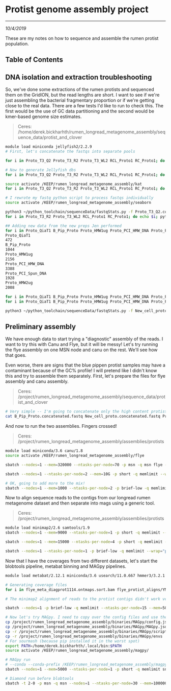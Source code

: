 # Protist genome assembly project
---
*10/4/2019*

These are my notes on how to sequence and assemble the rumen protist population.

## Table of Contents

## DNA isolation and extraction troubleshooting

So, we've done some extractions of the rumen protists and sequenced them on the GridION, but the read lengths are short. I want to see if we're just assembling the bacterial fragmentary proportion or if we're getting close to the real data. There are a few tests I'd like to run to check this. The first would be the use of GC data partitioning and the second would be kmer-based genome size estimates.

> Ceres: /home/derek.bickharhth/rumen_longread_metagenome_assembly/sequence_data/protist_and_clover

```bash
module load miniconda jellyfish2/2.2.9
# First, let's concatenate the fastqs into separate pools 

for i in Proto_T3_Q2 Proto_T3_R2 Proto_T3_WL2 RCL_Proto1 RC_Proto1; do echo $i; cat $i/fastq_pass/pass/*.fastq > $i.concatenated.fastq; done

# Now to generate Jellyfish dbs
for i in Proto_T3_Q2 Proto_T3_R2 Proto_T3_WL2 RCL_Proto1 RC_Proto1; do echo $i; sbatch --nodes=1 --mem=100000 --ntasks-per-node=5 -p short --wrap="jellyfish count -m 21 -s 9G -t 5 -o ${i}.jf ${i}.concatenated.fastq"; done

source activate /KEEP/rumen_longread_metagenome_assembly/kat
for i in Proto_T3_Q2 Proto_T3_R2 Proto_T3_WL2 RCL_Proto1 RC_Proto1; do echo $i; sbatch --nodes=1 --mem=50000 --ntasks-per-node=15 -p short --wrap="source activate /KEEP/rumen_longread_metagenome_assembly/kat; kat hist -t 15 -o ${i}_kat_hist ${i}.jf"; done

# I rewrote my fastq python script to process fastqs individually
source activate /KEEP/rumen_longread_metagenome_assembly/seaborn

python3 ~/python_toolchain/sequenceData/fastqStats.py -f Proto_T3_Q2.concatenated.fastq -o Proto_T3_Q2
for i in Proto_T3_R2 Proto_T3_WL2 RCL_Proto1 RC_Proto1; do echo $i; python3 ~/python_toolchain/sequenceData/fastqStats.py -f ${i}.concatenated.fastq -o $i; done

## Adding new data from the new preps Jen performed
for i in Proto_QiaT1 B_Pip_Proto Proto_HMW1ug Proto_PCI_HMW_DNA Proto_PCI_Spun_DNA Proto_HMW2ug; do echo $i; ls $i/*/*pass/*.fastq | wc -l; done
Proto_QiaT1
472
B_Pip_Proto
1044
Proto_HMW1ug
2156
Proto_PCI_HMW_DNA
3388
Proto_PCI_Spun_DNA
1928
Proto_HMW2ug
2008

for i in Proto_QiaT1 B_Pip_Proto Proto_HMW1ug Proto_PCI_HMW_DNA Proto_PCI_Spun_DNA Proto_HMW2ug; do echo $i; cat $i/*/*pass/*.fastq > $i.concatenated.fastq; done
for i in Proto_QiaT1 B_Pip_Proto Proto_HMW1ug Proto_PCI_HMW_DNA Proto_PCI_Spun_DNA Proto_HMW2ug; do echo $i; sbatch --nodes=1 --mem=18000 --ntasks-per-node=2 -p msn -q msn --wrap="python3 ~/python_toolchain/sequenceData/fastqStats.py -f ${i}.concatenated.fastq -o $i"; done

python3 ~/python_toolchain/sequenceData/fastqStats.py -f New_cell_proto.concatenated.fastq -o New_cell_proto
```

## Preliminary assembly

We have enough data to start trying a "diagnostic" assembly of the reads. I want to try this with Canu and Flye, but it will be messy! Let's try running the flye assembly on one MSN node and canu on the rest. We'll see how that goes.

Even worse, there are signs that the blue pippen protist samples may have a contaminant because of the GC% profile! I will pretend like I didn't know this and try to assemble them separately. First, let's prepare the files for flye assembly and canu assembly.

> Ceres: /project/rumen_longread_metagenome_assembly/sequence_data/protist_and_clover

```bash
# Very simple -- I'm going to concatenate only the high content protist runs
cat B_Pip_Proto.concatenated.fastq New_cell_proto.concatenated.fastq Proto_HMW1ug.concatenated.fastq Proto_HMW2ug.concatenated.fastq Proto_PCI_HMW_DNA.concatenated.fastq Proto_PCI_Spun_DNA.concatenated.fastq Proto_QiaT1.concatenated.fastq RCL_Proto1.concatenated.fastq RC_Proto1.concatenated.fastq > diagnostic_protist_combined.fastq
```

And now to run the two assemblies. Fingers crossed!

> Ceres: /project/rumen_longread_metagenome_assembly/assemblies/protists

```bash
module load miniconda/3.6 canu/1.8
source activate /KEEP/rumen_longread_metagenome_assembly/flye

sbatch --nodes=1 --mem=320000 --ntasks-per-node=70 -p msn -q msn flye -g 1.0g --nano-raw /project/rumen_longread_metagenome_assembly/sequence_data/protist_and_clover/diagnostic_protist_11_14_combined.fastq -t 70 -i 2 -m 4000 --asm-coverage 40 --meta -o flye_meta_diagprot1114

sbatch --nodes=1 --ntasks-per-node=2 --mem=10G -p short -q memlimit --wrap="canu -p canu_diagprotist -d canu_diagprotist genomeSize=1000m corOutCoverage=10000 corMhapSensitivity=high corMinCoverage=0 redMemory=32 oeaMemory=32 batMemory=200 'gridOptions=-p short -q memlimit' -nanopore-raw /project/rumen_longread_metagenome_assembly/sequence_data/protist_and_clover/diagnostic_protist_combined.fastq"

# OK, going to add more to the mix!
sbatch --nodes=1 --mem=1000 --ntasks-per-node=2 -p brief-low -q memlimit --wrap="cat diagnostic_protist_combined.fastq ULR_Bp_PCI.combined.fastq ULR_Zymo_3.combined.fastq ULR_Zymo_1.combined.fastq ULR_Bp_HMW.combined.fastq Zymo_proto_1.combined.fastq Zymo_proto_3.combined.fastq Blu_pip_proto_PCI.combined.fastq Blu_pip_proto_HMW.combined.fastq > diagnostic_protist_11_14_combined.fastq"


```

Now to align sequence reads to the contigs from our longread rumen metagenome dataset and then separate into mags using a generic tool.

> Ceres: /project/rumen_longread_metagenome_assembly/assemblies/protists

```bash
module load minimap2/2.6 samtools/1.9
sbatch --nodes=1 --mem=9000 --ntasks-per-node=1 -p short -q memlimit --wrap="module load bwa; bwa index flye_meta_diagprot1114/assembly.fasta"

sbatch --nodes=1 --mem=15000 --ntasks-per-node=4 -p short -q memlimit --wrap="minimap2 -ax map-ont flye_meta_diagprot1114/assembly.fasta /project/rumen_longread_metagenome_assembly/sequence_data/protist_and_clover/diagnostic_protist_11_14_combined.fastq | samtools sort -o flye_meta_diagprot1114.ontmaps.sort.bam -T temp_flye -; samtools index flye_meta_diagprot1114.ontmaps.sort.bam"

sbatch --nodes=1 --ntasks-per-node=1 -p brief-low -q memlimit --wrap="python3 ~/python_toolchain/sequenceData/slurmAlignScriptBWA.py -b flye_protist_aligns -t /project/rumen_longread_metagenome_assembly/sequence_data/ymprep_illumina_sequence_files.tab -f /project/rumen_longread_metagenome_assembly/assemblies/protists/flye_meta_diagprot1114/assembly.fasta -q memlimit -p short -m"
```

Now that I have the coverages from two different datasets, let's start the blobtools pipeline, metabat binning and MAGpy pipelines.

```bash
module load metabat/2.12.1 miniconda/3.6 usearch/11.0.667 hmmer3/3.2.1 blobtools/1.1.1 diamond/0.9.28

# Generating coverage files
for i in flye_meta_diagprot1114.ontmaps.sort.bam flye_protist_aligns/YMpreprun3/YMpreprun3.sorted.merged.bam; do echo $i; sbatch --nodes=1 --mem=20000 --ntasks-per-node=2 -p brief-low -q memlimit --wrap="jgi_summarize_bam_contig_depths --outputDepth $i.cov $i"; done

# The minimap2 alignment of reads to the protist contigs didn't work very well! Curious... Going to just use the YMprep3 data

sbatch --nodes=1 -p brief-low -q memlimit --ntasks-per-node=15 --mem=50000 --wrap="metabat2 -i flye_meta_diagprot1114/assembly.fasta -a flye_protist_aligns/YMpreprun3/YMpreprun3.sorted.merged.bam.cov -o mags/fm14 -t 15 -v"

# Now let's try MAGpy. I need to copy over the config files and use them for setting up the session
cp /project/rumen_longread_metagenome_assembly/binaries/MAGpy/config.json ./
cp /project/rumen_longread_metagenome_assembly/binaries/MAGpy/MAGpy.json ./
cp -r /project/rumen_longread_metagenome_assembly/binaries/MAGpy/scripts ./
cp -r /project/rumen_longread_metagenome_assembly/binaries/MAGpy/envs ./
# For sourmash (because pip installed it in the worst spot)
export PATH=/home/derek.bickharhth/.local/bin:$PATH
source activate /KEEP/rumen_longread_metagenome_assembly/magpy/

# MAGpy run
# --conda --conda-prefix /KEEP/rumen_longread_metagenome_assembly/magpy
sbatch --nodes=1 --mem=5000 --ntasks-per-node=1 -p short -q memlimit snakemake  -s /project/rumen_longread_metagenome_assembly/binaries/MAGpy/MAGpy --cluster-config MAGpy.json --cluster 'sbatch --nodes=1 --ntasks-per-node={cluster.core} --mem={cluster.vmem} -p {cluster.proj} -q memlimit' --jobs 1000

# Diamond run before blobtools
sbatch -t 2-0 -p msn -q msn --nodes=1 --ntasks-per-node=30 --mem=100000 --wrap="diamond blastx --query flye_meta_diagprot1114/assembly.fasta --db /project/rumen_longread_metagenome_assembly/binaries/magpy_sources/uniprot_trembl.dmnd --threads 29 --outfmt 6 --sensitive --max-target-seqs 1 --evalue 1e-25 -o flye_meta_diagprot1114.diamondout.tsv"
```



